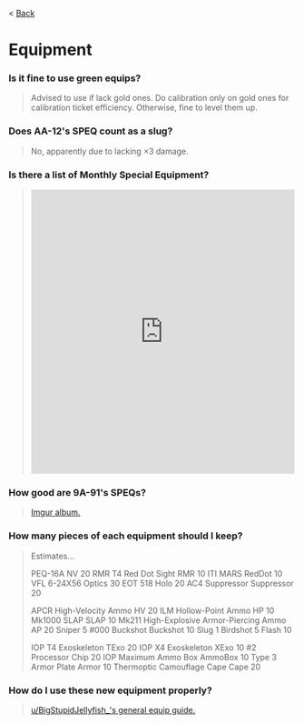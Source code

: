 < [Back](/GFL/mainpage)

# Equipment

### Is it fine to use green equips?

> Advised to use if lack gold ones. Do calibration only on gold ones for calibration ticket efficiency. Otherwise, fine to level them up.

### Does AA-12's SPEQ count as a slug?

> No, apparently due to lacking ×3 damage.

### Is there a list of Monthly Special Equipment?

> <iframe width="100%" height="500" src="https://docs.google.com/spreadsheets/d/1u2sXat4FD7jFLdjMLrq5zIiDrGJMEVaGvB2z2JysxLI/preview?pli=1" frameborder="0"></iframe>

### How good are 9A-91's SPEQs?

> [Imgur album.](https://imgur.com/a/JYEgQBO)

### How many pieces of each equipment should I keep?

> Estimates...
>
> PEQ-16A                                     NV          20
> RMR T4 Red Dot Sight                        RMR         10
> ITI MARS                                    RedDot      10
> VFL 6-24X56                                 Optics      30
> EOT 518                                     Holo        20
> AC4 Suppressor                              Suppressor  20
>
> APCR High-Velocity Ammo                     HV          20
> ILM Hollow-Point Ammo                       HP          10
> Mk1000 SLAP                                 SLAP        10
> Mk211 High-Explosive Armor-Piercing Ammo    AP          20
>                                             Sniper      5
> #000 Buckshot                               Buckshot    10
>                                             Slug        1
>                                             Birdshot    5
>                                             Flash       10
> 
> IOP T4 Exoskeleton                          TExo        20
> IOP X4 Exoskeleton                          XExo        10
> #2 Processor                                Chip        20
> IOP Maximum Ammo Box                        AmmoBox     10
> Type 3 Armor Plate                          Armor       10
> Thermoptic Camouflage Cape                  Cape        20

### How do I use these new equipment properly?

> [u/BigStupidJellyfish_'s general equip guide.](https://big-stupid-jellyfish.github.io/GFMath/pages/newquip)